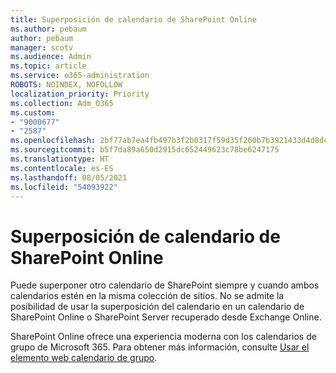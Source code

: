 ```yaml
---
title: Superposición de calendario de SharePoint Online
ms.author: pebaum
author: pebaum
manager: scotv
ms.audience: Admin
ms.topic: article
ms.service: o365-administration
ROBOTS: NOINDEX, NOFOLLOW
localization_priority: Priority
ms.collection: Adm_O365
ms.custom:
- "9000677"
- "2587"
ms.openlocfilehash: 2bf77ab7ea4fb497b3f2b0317f59d35f260b7b3921433d4d8dc76268db63f0f1
ms.sourcegitcommit: b5f7da89a650d2915dc652449623c78be6247175
ms.translationtype: HT
ms.contentlocale: es-ES
ms.lasthandoff: 08/05/2021
ms.locfileid: "54093922"
---
```

# <a name="sharepoint-online-calendar-overlay"></a>Superposición de calendario de SharePoint Online

Puede superponer otro calendario de SharePoint siempre y cuando ambos calendarios estén en la misma colección de sitios. No se admite la posibilidad de usar la superposición del calendario en un calendario de SharePoint Online o SharePoint Server recuperado desde Exchange Online.

SharePoint Online ofrece una experiencia moderna con los calendarios de grupo de Microsoft 365. Para obtener más información, consulte [Usar el elemento web calendario de grupo](https://support.microsoft.com/en-us/office/use-the-group-calendar-web-part-eaf3c04d-5699-48cb-8b5e-3caa887d51ce).
